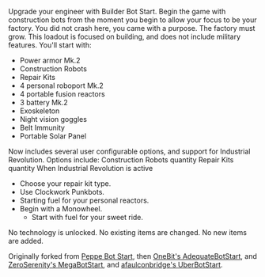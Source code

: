 Upgrade your engineer with Builder Bot Start. Begin the game with construction bots from the moment you begin to allow your focus to be your factory. You did not crash here, you came with a purpose. The factory must grow. This loadout is focused on building, and does not include military features. You'll start with:

* Power armor Mk.2
* Construction Robots
* Repair Kits
* 4 personal roboport Mk.2
* 4 portable fusion reactors
* 3 battery Mk.2
* Exoskeleton
* Night vision goggles
* Belt Immunity
* Portable Solar Panel

Now includes several user configurable options, and support for Industrial Revolution.
Options include:
Construction Robots quantity
Repair Kits quantity
When Industrial Revolution is active
* Choose your repair kit type.
* Use Clockwork Punkbots.
* Starting fuel for your personal reactors.
* Begin with a Monowheel.
  * Start with fuel for your sweet ride.

No technology is unlocked. No existing items are changed. No new items are added.

Originally forked from [Peppe Bot Start](https://mods.factorio.com/mods/Peppe/PeppeBotStart), then [OneBit's AdequateBotStart](https://mods.factorio.com/mods/onebit/AdequateBotStart), and [ZeroSerenity's MegaBotStart](https://mods.factorio.com/mod/MegaBotStart), and [afaulconbridge's UberBotStart](https://github.com/afaulconbridge/UberBotStart).
